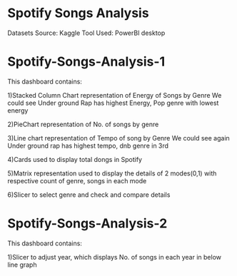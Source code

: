 # Spotify Songs Analysis
Datasets Source: Kaggle
Tool Used: PowerBI desktop

# Spotify-Songs-Analysis-1
This dashboard contains:

1)Stacked Column Chart representation of Energy of Songs by Genre
We could see Under ground Rap has highest Energy, Pop genre with lowest energy

2)PieChart representation of No. of songs by genre

3)Line chart representation of Tempo of song by Genre
We could see again Under ground rap has highest tempo, dnb genre in 3rd

4)Cards used to display total dongs in Spotify

5)Matrix representation used to display the details of 2 modes(0,1) with respective count of genre, songs in each mode

6)Slicer to select genre and check  and compare details

# Spotify-Songs-Analysis-2
This dashboard contains:

1)Slicer to adjust year, which displays No. of songs in each year in below line graph 

